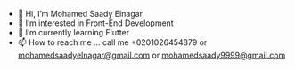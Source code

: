- 👋 Hi, I’m Mohamed Saady Elnagar
- 👀 I’m interested in Front-End Development
- 🌱 I’m currently learning Flutter 
- 📫 How to reach me ...
call me +0201026454879
or  mohamedsaadyelnagar@gmail.com 
or  mohamedsaady9999@gmail.com 


